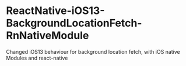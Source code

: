 # ReactNative-iOS13-BackgroundLocationFetch-RnNativeModule
 Changed iOS13 behaviour for background location fetch, with iOS native Modules and react-native
